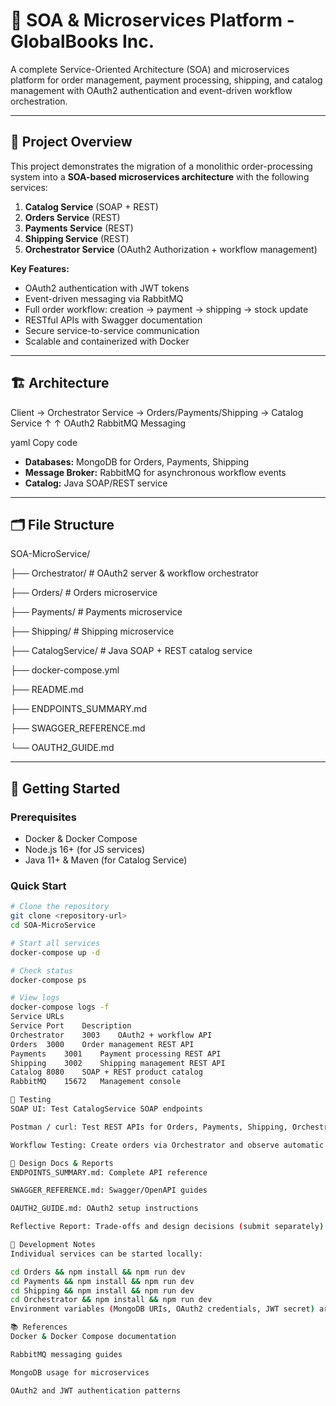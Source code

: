 # 🚀 SOA & Microservices Platform - GlobalBooks Inc.

A complete Service-Oriented Architecture (SOA) and microservices platform for order management, payment processing, shipping, and catalog management with OAuth2 authentication and event-driven workflow orchestration.

---

## 🎯 Project Overview

This project demonstrates the migration of a monolithic order-processing system into a **SOA-based microservices architecture** with the following services:

1. **Catalog Service** (SOAP + REST)
2. **Orders Service** (REST)
3. **Payments Service** (REST)
4. **Shipping Service** (REST)
5. **Orchestrator Service** (OAuth2 Authorization + workflow management)

**Key Features:**

- OAuth2 authentication with JWT tokens
- Event-driven messaging via RabbitMQ
- Full order workflow: creation → payment → shipping → stock update
- RESTful APIs with Swagger documentation
- Secure service-to-service communication
- Scalable and containerized with Docker

---

## 🏗️ Architecture

Client → Orchestrator Service → Orders/Payments/Shipping → Catalog Service
↑ ↑
OAuth2 RabbitMQ Messaging

yaml
Copy code

- **Databases:** MongoDB for Orders, Payments, Shipping
- **Message Broker:** RabbitMQ for asynchronous workflow events
- **Catalog:** Java SOAP/REST service

---

## 🗂️ File Structure

SOA-MicroService/

├── Orchestrator/ # OAuth2 server & workflow orchestrator

├── Orders/ # Orders microservice

├── Payments/ # Payments microservice

├── Shipping/ # Shipping microservice

├── CatalogService/ # Java SOAP + REST catalog service

├── docker-compose.yml

├── README.md

├── ENDPOINTS_SUMMARY.md

├── SWAGGER_REFERENCE.md

└── OAUTH2_GUIDE.md

---

## 🚀 Getting Started

### Prerequisites

- Docker & Docker Compose
- Node.js 16+ (for JS services)
- Java 11+ & Maven (for Catalog Service)

### Quick Start

```bash
# Clone the repository
git clone <repository-url>
cd SOA-MicroService

# Start all services
docker-compose up -d

# Check status
docker-compose ps

# View logs
docker-compose logs -f
Service URLs
Service	Port	Description
Orchestrator	3003	OAuth2 + workflow API
Orders	3000	Order management REST API
Payments	3001	Payment processing REST API
Shipping	3002	Shipping management REST API
Catalog	8080	SOAP + REST product catalog
RabbitMQ	15672	Management console

🧪 Testing
SOAP UI: Test CatalogService SOAP endpoints

Postman / curl: Test REST APIs for Orders, Payments, Shipping, Orchestrator

Workflow Testing: Create orders via Orchestrator and observe automatic payment/shipping processing

📄 Design Docs & Reports
ENDPOINTS_SUMMARY.md: Complete API reference

SWAGGER_REFERENCE.md: Swagger/OpenAPI guides

OAUTH2_GUIDE.md: OAuth2 setup instructions

Reflective Report: Trade-offs and design decisions (submit separately)

🔧 Development Notes
Individual services can be started locally:

cd Orders && npm install && npm run dev
cd Payments && npm install && npm run dev
cd Shipping && npm install && npm run dev
cd Orchestrator && npm install && npm run dev
Environment variables (MongoDB URIs, OAuth2 credentials, JWT secret) are required for local dev.

📚 References
Docker & Docker Compose documentation

RabbitMQ messaging guides

MongoDB usage for microservices

OAuth2 and JWT authentication patterns
